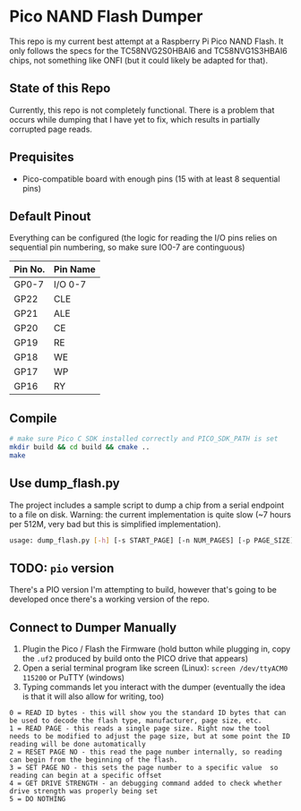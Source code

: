 # Pico NAND Flash Dumper

This repo is my current best attempt at a Raspberry Pi Pico NAND Flash. It only follows the specs for the TC58NVG2S0HBAI6 and TC58NVG1S3HBAI6 chips, not something like ONFI (but it could likely be adapted for that).
## State of this Repo
Currently, this repo is not completely functional. There is a problem that occurs while dumping that I have yet to fix, which results in partially corrupted page reads.

## Prequisites
- Pico-compatible board with enough pins (15 with at least 8 sequential pins)

## Default Pinout
Everything can be configured (the logic for reading the I/O pins relies on sequential pin numbering, so make sure IO0-7 are continguous)

| Pin No. | Pin Name |
|   -     |     -    |
| GP0-7   | I/O 0-7  |
| GP22    |   CLE    |
| GP21    |   ALE    |
| GP20    |   CE     |
| GP19    |   RE     |
| GP18    |   WE     |
| GP17    |   WP     |
| GP16    |   RY     |

## Compile
```bash
# make sure Pico C SDK installed correctly and PICO_SDK_PATH is set
mkdir build && cd build && cmake ..
make
```

## Use dump\_flash.py
The project includes a sample script to dump a chip from a serial endpoint to a file on disk. Warning: the current implementation is quite slow (~7 hours per 512M, very bad but this is simplified implementation).
```bash
usage: dump_flash.py [-h] [-s START_PAGE] [-n NUM_PAGES] [-p PAGE_SIZE] [-x OOB_SIZE] [-f FILENAME] [-d DEVNAME] [-b BAUDRATE]
```

## TODO: `pio` version
There's a PIO version I'm attempting to build, however that's going to be developed once there's a working version of the repo.

## Connect to Dumper Manually
1. Plugin the Pico / Flash the Firmware (hold button while plugging in, copy the `.uf2` produced by build onto the PICO drive that appears)
2. Open a serial terminal program like screen (Linux): `screen /dev/ttyACM0 115200` or PuTTY (windows)
3. Typing commands let you interact with the dumper (eventually the idea is that it will also allow for writing, too)
```
0 = READ ID bytes - this will show you the standard ID bytes that can be used to decode the flash type, manufacturer, page size, etc.
1 = READ PAGE - this reads a single page size. Right now the tool needs to be modified to adjust the page size, but at some point the ID reading will be done automatically
2 = RESET PAGE NO - this read the page number internally, so reading can begin from the beginning of the flash.
3 = SET PAGE NO - this sets the page number to a specific value  so reading can begin at a specific offset
4 = GET DRIVE STRENGTH - an debugging command added to check whether drive strength was properly being set
5 = DO NOTHING
```

